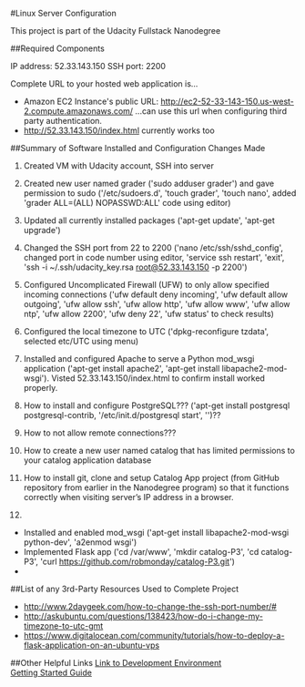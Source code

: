 #Linux Server Configuration 

This project is part of the Udacity Fullstack Nanodegree

##Required Components

IP address: 52.33.143.150 
SSH port: 2200

Complete URL to your hosted web application is...
- Amazon EC2 Instance's public URL: http://ec2-52-33-143-150.us-west-2.compute.amazonaws.com/ ...can use this url when configuring third party authentication. 
- http://52.33.143.150/index.html currently works too

##Summary of Software Installed and Configuration Changes Made

1. Created VM with Udacity account, SSH into server

1. Created new user named grader ('sudo adduser grader') and gave permission to sudo ('/etc/sudoers.d', 'touch grader', 'touch nano', added 'grader ALL=(ALL) NOPASSWD:ALL' code using editor)

1. Updated all currently installed packages ('apt-get update', 'apt-get upgrade')

1. Changed the SSH port from 22 to 2200 ('nano /etc/ssh/sshd_config', changed port in code number using editor, 'service ssh restart', 'exit', 'ssh -i ~/.ssh/udacity_key.rsa root@52.33.143.150 -p 2200')

1. Configured Uncomplicated Firewall (UFW) to only allow specified incoming connections ('ufw default deny incoming', 'ufw default allow outgoing', 'ufw allow ssh', 'ufw allow http', 'ufw allow www', 'ufw allow ntp', 'ufw allow 2200', 'ufw deny 22', 'ufw status' to check results)

1. Configured the local timezone to UTC ('dpkg-reconfigure tzdata', selected etc/UTC using menu)

1. Installed and configured Apache to serve a Python mod_wsgi application ('apt-get install apache2', 'apt-get install libapache2-mod-wsgi').  Visted 52.33.143.150/index.html to confirm install worked properly.

1. How to install and configure PostgreSQL???
('apt-get install postgresql postgresql-contrib, '/etc/init.d/postgresql start', '')??


1. How to not allow remote connections???

1. How to create a new user named catalog that has limited permissions to your catalog application database

1. How to install git, clone and setup Catalog App project (from GitHub repository from earlier in the Nanodegree program) so that it functions correctly when visiting server’s IP address in a browser. 

1. 



- Installed and enabled mod_wsgi ('apt-get install libapache2-mod-wsgi python-dev', 'a2enmod wsgi')
- Implemented Flask app ('cd /var/www', 'mkdir catalog-P3', 'cd catalog-P3', 'curl https://github.com/robmonday/catalog-P3.git')
- 

##List of any 3rd-Party Resources Used to Complete Project
- http://www.2daygeek.com/how-to-change-the-ssh-port-number/#
- http://askubuntu.com/questions/138423/how-do-i-change-my-timezone-to-utc-gmt
- https://www.digitalocean.com/community/tutorials/how-to-deploy-a-flask-application-on-an-ubuntu-vps

##Other Helpful Links
<a href='https://www.udacity.com/account#!/development_environment' target='_blank'>Link to Development Environment</a>
<br>
<a href='https://docs.google.com/document/d/1J0gpbuSlcFa2IQScrTIqI6o3dice-9T7v8EDNjJDfUI/pub?embedded=true' target='_blank'>Getting Started Guide</a>
